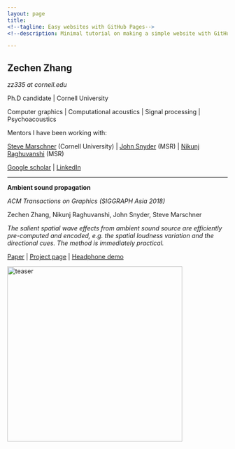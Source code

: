 ```yaml
---
layout: page
title: 
<!--tagline: Easy websites with GitHub Pages-->
<!--description: Minimal tutorial on making a simple website with GitHub Pages-->

---
```


## Zechen Zhang

*zz335 at cornell.edu*

Ph.D candidate 
| 
Cornell University

Computer graphics 
| 
Computational acoustics 
| 
Signal processing 
| 
Psychoacoustics

Mentors I have been working with:

 [Steve Marschner](https://www.cs.cornell.edu/~srm/) (Cornell University)
 | 
 [John Snyder](https://www.microsoft.com/en-us/research/people/johnsny/) (MSR) 
 | 
 [Nikunj Raghuvanshi](http://www.nikunjr.com/) (MSR)

[Google scholar](https://scholar.google.com/citations?hl=en&user=RBDHu9UAAAAJ&view_op=list_works&authuser=1&gmla=AJsN-F7-xJ-lFabohOk8iR_vInc7314F38GcgjprXTWMlz5Qu0eqU3JYjJY22_f0SQln2eVbm7cqvWmnW6qqBqyoQLDnvhKmTA)
| [LinkedIn](https://www.linkedin.com/in/zechen-zhang-836a6b58/)

---

**Ambient sound propagation**

*ACM Transactions on Graphics (SIGGRAPH Asia 2018)*

Zechen Zhang, Nikunj Raghuvanshi, John Snyder, Steve Marschner

*The salient spatial wave effects from ambient sound source are efficiently pre-computed and encoded, e.g. the spatial loudness variation and the directional cues. The method is immediately practical.*

[Paper](http://zechenz.github.io/pages/Paper/SAsia-2018-ambient2.pdf)
|
[Project page](pages/AmbientSound.html) 
| 
[Headphone demo](https://vimeo.com/292495561)

<img src="https://raw.githubusercontent.com/ZechenZ/zechenz.github.io/master/_figure/img_SASIA2018.PNG" alt="teaser" width="400"/>
